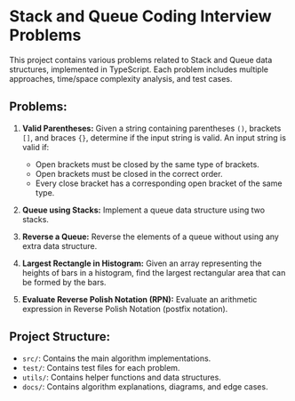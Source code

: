 # Stack and Queue Coding Interview Problems

This project contains various problems related to Stack and Queue data structures, implemented in TypeScript.  Each problem includes multiple approaches, time/space complexity analysis, and test cases.

## Problems:

1. **Valid Parentheses:** Given a string containing parentheses `()`, brackets `[]`, and braces `{}`, determine if the input string is valid.  An input string is valid if:
    - Open brackets must be closed by the same type of brackets.
    - Open brackets must be closed in the correct order.
    - Every close bracket has a corresponding open bracket of the same type.

2. **Queue using Stacks:** Implement a queue data structure using two stacks.

3. **Reverse a Queue:** Reverse the elements of a queue without using any extra data structure.

4. **Largest Rectangle in Histogram:** Given an array representing the heights of bars in a histogram, find the largest rectangular area that can be formed by the bars.

5. **Evaluate Reverse Polish Notation (RPN):** Evaluate an arithmetic expression in Reverse Polish Notation (postfix notation).


## Project Structure:

- `src/`: Contains the main algorithm implementations.
- `test/`: Contains test files for each problem.
- `utils/`: Contains helper functions and data structures.
- `docs/`: Contains algorithm explanations, diagrams, and edge cases.